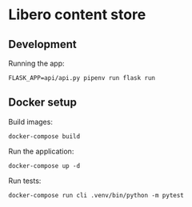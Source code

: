 Libero content store
====================

## Development

Running the app:
```
FLASK_APP=api/api.py pipenv run flask run
```

## Docker setup

Build images:
```
docker-compose build
```

Run the application:
```
docker-compose up -d
```

Run tests:
```
docker-compose run cli .venv/bin/python -m pytest
```
